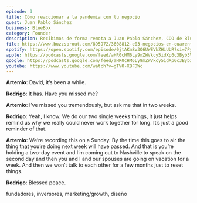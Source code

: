 ```yaml
---
episode: 3
title: Cómo reaccionar a la pandemia con tu negocio
guest: Juan Pablo Sánchez
business: BlueBox
category: Founder
description: Recibimos de forma remota a Juan Pablo Sánchez, COO de Bluebox, para platicar sobre negocios en esta cuarentena y responder ¿Cómo afecta esta situación a las startups y emprendimientos del país? ¿Cómo es recomendable reaccionar? y ¿Qué oportunidades existen en este momento? entre otros temas.
file: https://www.buzzsprout.com/895972/3608812-e03-negocios-en-cuarentena-juan-pablo-sanchez.mp3?blob_id=13343389&download=true
spotify: https://open.spotify.com/episode/0jtAKm8v3O6UWEVkZHiUbR?si=7PyEweQDSdmVWuP6WVZ8tA
apple: https://podcasts.google.com/feed/aHR0cHM6Ly9mZWVkcy5idXp6c3Byb3V0LmNvbS84OTU5NzIucnNz/episode/QnV6enNwcm91dC0zNjA4ODEy
google: https://podcasts.google.com/feed/aHR0cHM6Ly9mZWVkcy5idXp6c3Byb3V0LmNvbS84OTU5NzIucnNz/episode/QnV6enNwcm91dC0zNjA4ODEy
youtube: https://www.youtube.com/watch?v=gTVO-XBFDWc
---
```


**Artemio**: David, it’s been a while.

**Rodrigo**: It has. Have you missed me?

**Artemio**: I’ve missed you tremendously, but ask me that in two weeks.

**Rodrigo**: Yeah, I know. We do our two single weeks things, it just helps remind us why we really could never work together for long. It’s just a good reminder of that.

**Artemio**: We’re recording this on a Sunday. By the time this goes to air the thing that you’re doing next week will have passed. And that is you’re holding a two-day event and I’m coming out to Nashville to speak on the second day and then you and I and our spouses are going on vacation for a week. And then we won’t talk to each other for a few months just to reset things.

**Rodrigo**: Blessed peace.

fundadores, inversores, marketing/growth, diseño
